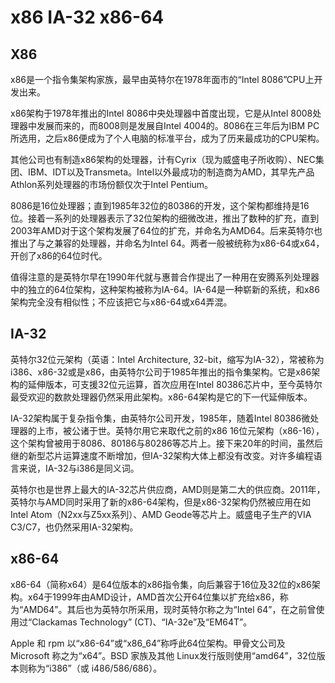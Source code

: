 # x86 IA-32 x86-64

## X86
x86是一个指令集架构家族，最早由英特尔在1978年面市的“Intel 8086”CPU上开发出来。

x86架构于1978年推出的Intel 8086中央处理器中首度出现，它是从Intel 8008处理器中发展而来的，而8008则是发展自Intel 4004的。8086在三年后为IBM PC所选用，之后x86便成为了个人电脑的标准平台，成为了历来最成功的CPU架构。

其他公司也有制造x86架构的处理器，计有Cyrix（现为威盛电子所收购）、NEC集团、IBM、IDT以及Transmeta。Intel以外最成功的制造商为AMD，其早先产品Athlon系列处理器的市场份额仅次于Intel Pentium。

8086是16位处理器；直到1985年32位的80386的开发，这个架构都维持是16位。接着一系列的处理器表示了32位架构的细微改进，推出了数种的扩充，直到2003年AMD对于这个架构发展了64位的扩充，并命名为AMD64。后来英特尔也推出了与之兼容的处理器，并命名为Intel 64。两者一般被统称为x86-64或x64，开创了x86的64位时代。

值得注意的是英特尔早在1990年代就与惠普合作提出了一种用在安腾系列处理器中的独立的64位架构，这种架构被称为IA-64。IA-64是一种崭新的系统，和x86架构完全没有相似性；不应该把它与x86-64或x64弄混。

## IA-32
英特尔32位元架构（英语：Intel Architecture, 32-bit，缩写为IA-32），常被称为i386、x86-32或是x86，由英特尔公司于1985年推出的指令集架构。它是x86架构的延伸版本，可支援32位元运算，首次应用在Intel 80386芯片中，至今英特尔最受欢迎的数款处理器仍然采用此架构。x86-64架构是它的下一代延伸版本。

IA-32架构属于复杂指令集，由英特尔公司开发，1985年，随着Intel 80386微处理器的上市，被公诸于世。英特尔用它来取代之前的x86 16位元架构（x86-16），这个架构曾被用于8086、80186与80286等芯片上。接下来20年的时间，虽然后继的新型芯片运算速度不断增加，但IA-32架构大体上都没有改变。对许多编程语言来说，IA-32与i386是同义词。

英特尔也是世界上最大的IA-32芯片供应商，AMD则是第二大的供应商。2011年，英特尔与AMD同时采用了新的x86-64架构，但是x86-32架构仍然被应用在如Intel Atom（N2xx与Z5xx系列）、AMD Geode等芯片上。威盛电子生产的VIA C3/C7，也仍然采用IA-32架构。

## x86-64
x86-64（简称x64）是64位版本的x86指令集，向后兼容于16位及32位的x86架构。x64于1999年由AMD设计，AMD首次公开64位集以扩充给x86，称为“AMD64”。其后也为英特尔所采用，现时英特尔称之为“Intel 64”，在之前曾使用过“Clackamas Technology” (CT)、“IA-32e”及“EM64T”。

Apple 和 rpm 以“x86-64”或“x86_64”称呼此64位架构。甲骨文公司及 Microsoft 称之为“x64”。BSD 家族及其他 Linux发行版则使用“amd64”，32位版本则称为“i386”（或 i486/586/686）。
